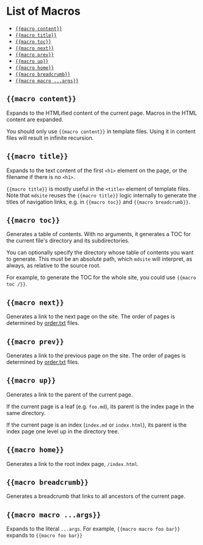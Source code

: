 # List of Macros

- [`{{macro content}}`](#macro-content)
- [`{{macro title}}`](#macro-title)
- [`{{macro toc}}`](#macro-toc)
- [`{{macro next}}`](#macro-next)
- [`{{macro prev}}`](#macro-prev)
- [`{{macro up}}`](#macro-up)
- [`{{macro home}}`](#macro-home)
- [`{{macro breadcrumb}}`](#macro-breadcrumb)
- [`{{macro macro ...args}}`](#macro-macro)

## `{{macro content}}`

Expands to the HTMLified content of the current page. Macros in the HTML content are expanded.

You should only use `{{macro content}}` in template files. Using it in content files will result
in infinite recursion.

## `{{macro title}}`

Expands to the text content of the first `<h1>` element on the page, or the filename if there
is no `<h1>`.

`{{macro title}}` is mostly useful in the `<title>` element of template files. Note that `mdsite`
reuses the `{{macro title}}` logic internally to generate the titles of navigation links, e.g. in `{{macro toc}}` and `{{macro breadcrumb}}`.

## `{{macro toc}}`

Generates a table of contents. With no arguments, it generates a TOC for the current file's directory and its subdirectories.

You can optionally specify the directory whose table of contents you want to generate. This must be an absolute path, which `mdsite` will interpret, as always, as relative to the source root.

For example, to generate the TOC for the whole site, you could use `{{macro toc /}}`.

## `{{macro next}}`

Generates a link to the next page on the site. The order of pages is determined by [order.txt](./order) files.

## `{{macro prev}}`

Generates a link to the previous page on the site. The order of pages is determined by [order.txt](./order) files.

## `{{macro up}}`

Generates a link to the parent of the current page.

If the current page is a leaf (e.g. `foo.md`), its parent is the index page in the same directory.

If the current page is an index (`index.md` or `index.html`), its parent is the index page one level up in the directory tree.

## `{{macro home}}`

Generates a link to the root index page, `/index.html`.

## `{{macro breadcrumb}}`

Generates a breadcrumb that links to all ancestors of the current page.

## `{{macro macro ...args}}`

Expands to the literal `...args`. For example,
`{{macro macro foo bar}}` expands to `{{macro foo bar}}`
